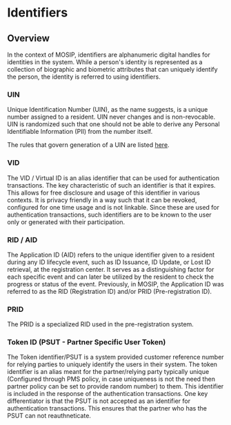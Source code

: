 # Identifiers

## Overview

In the context of MOSIP, identifiers are alphanumeric digital handles for identities in the system. While a person's identity is represented as a collection of biographic and biometric attributes that can uniquely identify the person, the identity is referred to using identifiers.

### UIN

Unique Identification Number (UIN), as the name suggests, is a unique number assigned to a resident. UIN never changes and is non-revocable. UIN is randomized such that one should not be able to derive any Personal Identifiable Information (PII) from the number itself.

The rules that govern generation of a UIN are listed [here](https://github.com/mosip/commons/blob/release-1.2.0/kernel/kernel-idgenerator-service/README.md).

### VID

The VID / Virtual ID is an alias identifier that can be used for authentication transactions. The key characteristic of such an identifier is that it expires. This allows for free disclosure and usage of this identifier in various contexts. It is privacy friendly in a way such that it can be revoked, configured for one time usage and is not linkable. Since these are used for authentication transactions, such identifiers are to be known to the user only or generated with their participation.

### RID / AID

The Application ID (AID) refers to the unique identifier given to a resident during any ID lifecycle event, such as ID Issuance, ID Update, or Lost ID retrieval, at the registration center. It serves as a distinguishing factor for each specific event and can later be utilized by the resident to check the progress or status of the event. Previously, in MOSIP, the Application ID was referred to as the RID (Registration ID) and/or PRID (Pre-registration ID).

### PRID

The PRID is a specialized RID used in the pre-registration system.

### Token ID (PSUT - Partner Specific User Token)

The Token identifier/PSUT is a system provided customer reference number for relying parties to uniquely identify the users in their system. The token identifier is an alias meant for the partner/relying party typically unique (Configured through PMS policy, in case uniqueness is not the need then partner policy can be set to provide random number) to them. This identifier is included in the response of the authentication transactions. One key differentiator is that the PSUT is not accepted as an identifier for authentication transactions. This ensures that the partner who has the PSUT can not reauthneticate.
